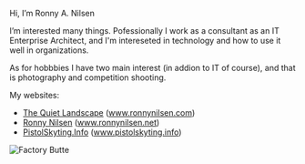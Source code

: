 Hi, I’m Ronny A. Nilsen

I’m interested many things. Pofessionally I work as a consultant as an IT Enterprise Architect, and I'm intereseted in technology and how to use it well in organizations.

As for hobbbies I have two main interest (in addion to IT of course), and that is photography and competition shooting.

My websites:

- [The Quiet Landscape](https://www.ronnynilsen.com/) (www.ronnynilsen.com)
- [Ronny Nilsen](https://www.ronnynilsen.net/) (www.ronnynilsen.net)
- [PistolSkyting.Info](https://www.pistolskyting.info/) (www.pistolskyting.info)

![Factory Butte](https://www.ronnynilsen.com/pictures/large/20181101-8140-Pano.jpg)

<!---
ronnynilsen/ronnynilsen is a ✨ special ✨ repository because its `README.md` (this file) appears on your GitHub profile.
You can click the Preview link to take a look at your changes.
--->
